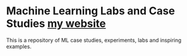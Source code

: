 # Machine Learning Labs and Case Studies [my website](https://lorenzonegri.github.io/Machine-Learning-Labs)

This is a repository of ML case studies, experiments, labs and inspiring examples.
